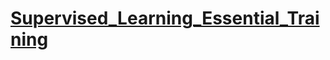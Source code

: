 # [Supervised_Learning_Essential_Training](https://www.linkedin.com/learning/supervised-learning-essential-training?u=2113185)
